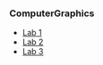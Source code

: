### ComputerGraphics

* [Lab 1](https://github.com/Nikiroiduk/ComputerGraphics/tree/master/lab1_CreatingGraphicalWindowsApplication)
* [Lab 2](https://github.com/Nikiroiduk/ComputerGraphics/tree/master/lab2_CoordinateSystemsColorsPlottingFunctions)
* [Lab 3]()
